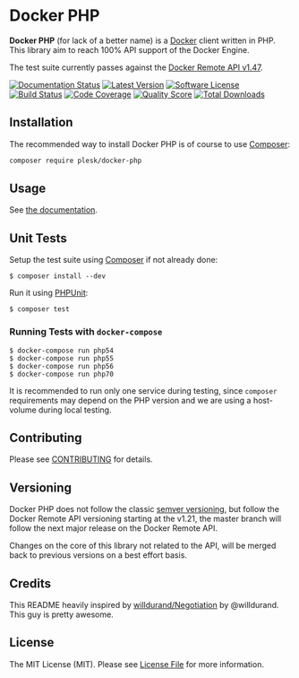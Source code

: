 Docker PHP
==========

**Docker PHP** (for lack of a better name) is a [Docker](http://docker.com/) client written in PHP.
This library aim to reach 100% API support of the Docker Engine.

The test suite currently passes against the [Docker Remote API v1.47](https://docs.docker.com/reference/api/engine/version/v1.47/).

[![Documentation Status](https://readthedocs.org/projects/docker-php/badge/?version=latest)](http://docker-php.readthedocs.org/en/latest/)
[![Latest Version](https://img.shields.io/github/release/plesk/docker-php.svg?style=flat-square)](https://github.com/plesk/docker-php/releases)
[![Software License](https://img.shields.io/badge/license-MIT-brightgreen.svg?style=flat-square)](LICENSE)
[![Build Status](https://app.travis-ci.com/plesk/docker-php.svg?token=8vzx95oWUi659HxdEazn&branch=master)](https://app.travis-ci.com/plesk/docker-php)
[![Code Coverage](https://img.shields.io/scrutinizer/coverage/g/plesk/docker-php.svg?style=flat-square)](https://scrutinizer-ci.com/g/plesk/docker-php)
[![Quality Score](https://img.shields.io/scrutinizer/g/plesk/docker-php.svg?style=flat-square)](https://scrutinizer-ci.com/g/plesk/docker-php)
[![Total Downloads](https://img.shields.io/packagist/dt/plesk/docker-php.svg?style=flat-square)](https://packagist.org/packages/plesk/docker-php)



Installation
------------

The recommended way to install Docker PHP is of course to use [Composer](http://getcomposer.org/):

```bash
composer require plesk/docker-php
```

Usage
-----

See [the documentation](http://docker-php.readthedocs.org/en/latest/).

Unit Tests
----------

Setup the test suite using [Composer](http://getcomposer.org/) if not already done:

```
$ composer install --dev
```

Run it using [PHPUnit](http://phpunit.de/):

```
$ composer test
```

### Running Tests with `docker-compose`

```
$ docker-compose run php54
$ docker-compose run php55
$ docker-compose run php56
$ docker-compose run php70
```

It is recommended to run only one service during testing, since `composer` requirements may depend on the PHP version and
we are using a host-volume during local testing.

Contributing
------------

Please see [CONTRIBUTING](CONTRIBUTING.md) for details.


Versioning
----------

Docker PHP does not follow the classic [semver versioning](http://semver.org/), but follow the Docker Remote API
versioning starting at the v1.21, the master branch will follow the next major release on the Docker Remote API.

Changes on the core of this library not related to the API, will be merged back to previous versions
on a best effort basis.

Credits
-------

This README heavily inspired by [willdurand/Negotiation](https://github.com/willdurand/Negotiation) by @willdurand. This guy is pretty awesome.

License
-------

The MIT License (MIT). Please see [License File](LICENSE) for more information.
